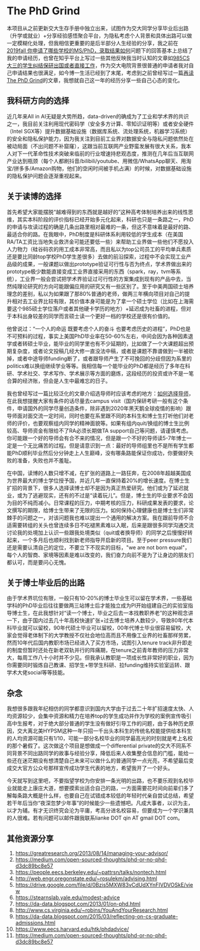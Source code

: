 # The PhD Grind

本项目从之前更新交大生存手册中独立出来，试图作为交大同学分享毕业后出路（升学或就业）+分享经验感悟聚合平台，为隐私考虑个人背景和具体出路可以做一定模糊化处理，但我相信更重要的是后半部分人生经验的分享，我之前在[2019fall 你申请了哪些学校的MS/PhD，录取结果如何](https://www.zhihu.com/question/290670460/answer/595675049)问题下的回答基本上总结了我的申请经历，也曾在知乎平台上写过一些其他反映我当时认知的文章如[985CS大三的学生纠结保研出国或者直接工作](https://zhuanlan.zhihu.com/p/66208877)，作为交大电院背景很普通的申请者我对自己申请结果也很满足，如今博一生活已经到了末尾，考虑到之前曾经写过一篇[再读The PhD Grind](https://zhuanlan.zhihu.com/p/94286799)的文章，我想就自己这一年的经历分享一些自己心态的变化。


## 我科研方向的选择

近几年来All in AI无疑是大势所趋，data-driven的确成为了工业和学术界的共识之一，我目前关注利用现代密码学（安全多方计算、零知识证明等）或者安全硬件（Intel SGX等）提升数据基础设施（数据库系统、流处理系统，机器学习系统）的安全和隐私保护能力，因为我关注到目前工业界对数据安全与隐私问题依然处在被动局面（不出问题不补窟窿），这跟当前互联网产业野蛮发展有很大关系，我本人对下一代革命性技术突破来临前的行业增速持悲观态度，推测在几年后当互联网产业达到瓶颈（每个人都刷抖音/bilibili/youtube、用微信/WhatsApp聊天、用淘宝/拼多多/Amazon购物，他们的空闲时间被手机占满）的时候，对数据基础设施的隐私保护问题会逐渐重视起来。

## 关于读博的选择

首先希望大家能摆脱“越难得到的东西就是越好的”这种高考体制培养出来的线性思维，其实本科阶段的评价指标已经开始多元化起来，科研也只是一条路之一，PhD的申请与攻读过程的确是几条出路里相对最难的一条，但这不意味着是最好的路、最适合你的路。在我眼中，PhD制度是科研体系利用较低的学生成本（在美国RA/TA工资比当地失业救济金可能还要低一些）来帮助工业界做一些他们不愿投入人力物力（硅谷码农的用工成本非常高，而且私以为top公司员工的平均单兵素质还是要比同龄top学校PhD学生差很多）去做的前沿探索，过程中不会实现工业产品级的成果，一般课题以做出prototype验证可行性与否为终点，学术界做出来的prototype极少数能直接变成工业界直接采用的东西（spark，ray，tvm等系统），工业界一般会尝试把学术界验证过可行性的方案集成到现有的产品中去，当然纯理论研究的方向可能跟偏应用的研究又有一些区别了。至于中美两国硕士培养理念的差别，私以为如果跟了那80%普通的老师，做两三年横向项目对自己的提升相对去工业界比较有限，其价值本身可能是为了拿一个硕士学位（比如在上海需要这个985硕士学位落户或者其他硬卡学历的地方）+延迟成为社畜的进程，但对于本科出身较差的同学而言硕士读一个更好一档的学校还是很有价值的。

他曾说过：“一个人的命运 既要考虑个人的奋斗 也要考虑历史的进程”，PhD也是不可预料的过程，事实上美国PhD毕业率在50-60%左右，中间会因为各种因素退学或者转硕士毕业，能毕业的同学里也有不少延期的，比如做了一个大课题超出预期复杂度，或者论文投稿几经大修一直没法中稿，或者是课题不靠谱做到一半被砍掉，或者中途导师funding断了，或者跟导师产生了不可挽回的分歧但因为系里的politics难以换组继续学业等等。我相信每一个能毕业的PhD都是经历了多年在科研、学术社交、学术写作、学术展示等方面的磨炼，这段经历的投资或许不是一笔合算的经济账，但会是人生中最难忘的日子。

我也曾经写过一篇比较泛化的文章介绍选导师时应该考虑的地方：[如何选择导师](https://liankeqin.gitbook.io/survivesjtumanual/fang-tan-ji/xiao-xin-xiang-mu-de-xian-jing/xuan-dui-dao-shi)，在此我想提醒大家有条件的话尽量去campus visit（国内保研考研一般有这个条件，申请国外的同学尽量创造条件，除非遇到2020年黑天鹅全球疫情的影响）跟导师面对面交流一定时间，同时也要在系里跟不同的本科生和博士生打听他们对老师的评价，也要观察组内同学的精神面貌等。如果有组内quit/换组的博士生比例较高、导师资金有限给不了RA必须长期做TA support自己等问题，请谨慎考虑。你可能跟一个好的导师会有合不来的情况，但是跟一个不好的导师读5-7年博士一定是一个无比痛苦的过程。但是请意识到一点：最好的导师组里也不是所有学生都能PhD顺利毕业然后分分钟走上人生巅峰，没有哪条路能保证你成功，你要做好失败的准备，失败也并不羞耻。

在中国，读博的人数只增不减，在扩张的道路上一路狂奔，在2008年超越美国成为世界最大的博士学位授予国，并近几年一直保持着20%的增长速度。在博士生扩招的背景下，很多人选择读博士却不是因为真正热爱研究。他们或为了延迟就业，或为了逃避现实，还有的不过是“读着玩儿”。但是，博士生的毕业要求不会因为目的不纯而减小。日常课程的压力，中期考核的压力，科研成果发表的要求，论文撰写的期限，给博士生带来了无限的压力。如何保持心理健康也是博士生们非常棘手的问题之一，对该问题我也难以提出一个通用的解决方案。我在跟前导师不合适需要转组的关头也曾连续多日不吃褪黑素难以入眠，后来是跟很多同学沟通交流讨论我的处境加上认识一些跟我处境类似（quit或者换导师）的同学之后慢慢好转起来，一个多月后也顺利找到新老师指导开启新的项目。至于peer pressure我们还是需要认清自己的定位，不要立下不现实的目标，"we are not born equal"，每个人的智商、家境等因素是难以改变的，我们奋力向前不是为了让身边的朋友们都认可，而是要问心无愧。

## 关于博士毕业后的出路

由于学术界坑位有限，一般只有10-20%的博士毕业生可以留在学术界，一些基础学科的PhD毕业后往往要做两三站博士后才能独立成为PI开始组建自己的实验室指导博士生，在此我想针对“读一个博士，毕业之后去一本找教职养老”的这种观念讲一下，由于国内过去几十年高校快速扩张+过去博士培养人数较少，导致80年代本科毕业就可以留校，90年代硕士毕业可以留校，00年代博士毕业很容易留校，大家会觉得老体制下的大学教授不仅社会地位高而且不用像工业界的社畜那样劳累，然而10年代后国内教职市场已经进入了买方市场，试图引入tenure track非升即走的制度但暂时还处在新老双轨并行的阵痛期，在tenure之前青年教师的压力非常大，每周工作八十小时并不少见。但我承认教职是一项成长性非常好的职业，因为你需要同时锻炼自己教课、招学生+带学生科研、拉funding维持实验室运转、跟学术大佬social等等技能。

## 杂念

我想很多跟我年纪相仿的同学都意识到国内大学由于过去二十年扩招速度太快、人均资源较少，会集中资源和精力在培养top的学生成功并作为学校的案例宣传吸引高中生报考，对于绝大部分普通的学生没有做好引导工作的问题，由于各种历史原因，交大离北美HYPSM这种一年只招一千出头本科生的传统名校能提供给本科生的人均资源可能只有1/10，可能一部分名校毕业的同学最高光的时刻就是考上名校的那个暑假了。这次做这个项目是想做成一个differential private的交大不同系不同背景不同出路同学的故事与经验分享，降低后来人收集整合信息的门槛，能给一些还在迷茫期没有想清楚自己未来可以做什么的普通同学一点光亮，不希望最后变成交大官方公众号那样宣传成功学生代表的地方，希望我开了一个好头。

今天就写到这里吧，不要指望学校为你安排一条光明的出路，也不要乐观到名校毕业就能走上康庄大道，想要摸索出适合自己的路，一方面需要花时间向前辈们多了解每条路大概是什么样，也要自己在试错成本较低的年轻时代亲自尝试总结，希望若干年后当你“夜深忽梦少年事”的时候能少一些遗憾吧。凡成大事者，以识为主，以才为辅。有才无识终究会沦为平庸，考高分进名校容易，但要成为一个学识兼具的人很难。若有问题可以邮件跟我联系lianke DOT qin AT gmail DOT com。 

## 其他资源分享

1. https://greatresearch.org/2013/08/14/managing-your-advisor/
2. https://medium.com/open-sourced-thoughts/phd-or-no-phd-d3dc89bc8e57
3. https://people.eecs.berkeley.edu/~pattrsn/talks/nontech.html
4. http://web.engr.oregonstate.edu/~rosulekm/advising.html
5. https://drive.google.com/file/d/0Bzis5MXW83vCdUdXYnFIVDVOSkE/view
6. https://stearnslab.yale.edu/modest-advice
7. https://da-data.blogspot.com/2013/01/on-phd.html
8. http://www.cs.virginia.edu/~robins/YouAndYourResearch.html
9. https://da-data.blogspot.com/2015/03/reflecting-on-cs-graduate-admissions.html
10. https://www.eecs.harvard.edu/htk/phdadvice/
11. https://medium.com/open-sourced-thoughts/phd-or-no-phd-d3dc89bc8e57